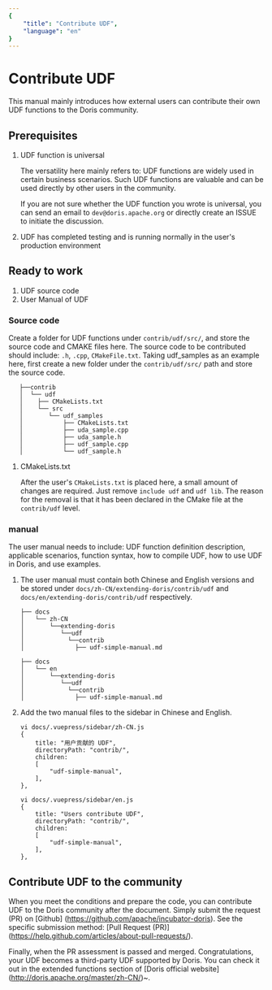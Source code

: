 ```yaml
---
{
    "title": "Contribute UDF",
    "language": "en"
}
---
```


<!--
Licensed to the Apache Software Foundation (ASF) under one
or more contributor license agreements. See the NOTICE file
distributed with this work for additional information
regarding copyright ownership. The ASF licenses this file
to you under the Apache License, Version 2.0 (the
"License"); you may not use this file except in compliance
with the License. You may obtain a copy of the License at

  http://www.apache.org/licenses/LICENSE-2.0

Unless required by applicable law or agreed to in writing,
software distributed under the License is distributed on an
"AS IS" BASIS, WITHOUT WARRANTIES OR CONDITIONS OF ANY
KIND, either express or implied. See the License for the
specific language governing permissions and limitations
under the License.
-->

# Contribute UDF

This manual mainly introduces how external users can contribute their own UDF functions to the Doris community.

## Prerequisites

1. UDF function is universal

    The versatility here mainly refers to: UDF functions are widely used in certain business scenarios. Such UDF functions are valuable and can be used directly by other users in the community.

    If you are not sure whether the UDF function you wrote is universal, you can send an email to `dev@doris.apache.org` or directly create an ISSUE to initiate the discussion.

2. UDF has completed testing and is running normally in the user's production environment

## Ready to work

1. UDF source code
2. User Manual of UDF

### Source code

Create a folder for UDF functions under `contrib/udf/src/`, and store the source code and CMAKE files here. The source code to be contributed should include: `.h`, `.cpp`, `CMakeFile.txt`. Taking udf_samples as an example here, first create a new folder under the `contrib/udf/src/` path and store the source code.

```
   ├──contrib
   │  └── udf
   │    ├── CMakeLists.txt
   │    └── src
   │       └── udf_samples
   │           ├── CMakeLists.txt
   │           ├── uda_sample.cpp
   │           ├── uda_sample.h
   │           ├── udf_sample.cpp
   │           └── udf_sample.h

```

1. CMakeLists.txt

    After the user's `CMakeLists.txt` is placed here, a small amount of changes are required. Just remove `include udf` and `udf lib`. The reason for the removal is that it has been declared in the CMake file at the `contrib/udf` level.

### manual

The user manual needs to include: UDF function definition description, applicable scenarios, function syntax, how to compile UDF, how to use UDF in Doris, and use examples.

1. The user manual must contain both Chinese and English versions and be stored under `docs/zh-CN/extending-doris/contrib/udf` and `docs/en/extending-doris/contrib/udf` respectively.

    ```
    ├── docs
    │   └── zh-CN
    │       └──extending-doris
    │          └──udf
    │            └──contrib
    │              ├── udf-simple-manual.md
 
    ``` 

    ```
    ├── docs
    │   └── en
    │       └──extending-doris
    │          └──udf
    │            └──contrib
    │              ├── udf-simple-manual.md
    ```

2. Add the two manual files to the sidebar in Chinese and English.

    ```
    vi docs/.vuepress/sidebar/zh-CN.js
    {
        title: "用户贡献的 UDF",
        directoryPath: "contrib/",
        children:
        [
            "udf-simple-manual",
        ],
    },
    ```

    ```
    vi docs/.vuepress/sidebar/en.js
    {
        title: "Users contribute UDF",
        directoryPath: "contrib/",
        children:
        [
            "udf-simple-manual",
        ],
    },

    ```

## Contribute UDF to the community

When you meet the conditions and prepare the code, you can contribute UDF to the Doris community after the document. Simply submit the request (PR) on [Github] (https://github.com/apache/incubator-doris). See the specific submission method: [Pull Request (PR)] (https://help.github.com/articles/about-pull-requests/).

Finally, when the PR assessment is passed and merged. Congratulations, your UDF becomes a third-party UDF supported by Doris. You can check it out in the extended functions section of [Doris official website] (http://doris.apache.org/master/zh-CN/)~.

